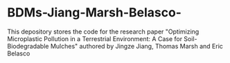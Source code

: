 # BDMs-Jiang-Marsh-Belasco-
This depository stores the code for the research paper "Optimizing Microplastic Pollution in a Terrestrial Environment: A Case for Soil-Biodegradable Mulches" authored by Jingze Jiang, Thomas Marsh and Eric Belasco
